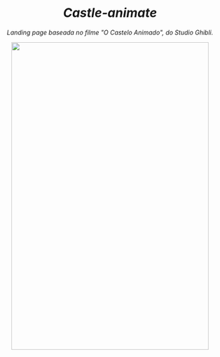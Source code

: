 <i><h1 align="center"> Castle-animate </h1></i>
<i><p align="center">Landing page baseada no filme "O Castelo Animado", do Studio Ghibli.</p></i>

<p align="center">
<img src="https://user-images.githubusercontent.com/81976280/160413592-8df2d101-c2b5-42ec-baa0-ffeda6c28c4d.jpeg" width="450" height="700">
 </p>
